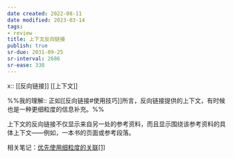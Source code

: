 ```yaml
---
date created: 2022-08-11
date modified: 2023-03-14
tags:
- review
title: 上下文反向链接
publish: true
sr-due: 2031-09-25
sr-interval: 2686
sr-ease: 338
---
```

x:: [[反向链接]] [[上下文]]

%%我的理解:: 正如[[反向链接#使用技巧]]所言，反向链接提供的上下文，有时候也是一种更细粒度的信息补充。%%

上下文的反向链接不仅显示来自另一处的参考资料，而且显示围绕该参考资料的具体上下文——例如，一本书的页面或参考段落。

相关笔记：[优先使用细粒度的关联](https://notes.andymatuschak.org/z68tVM68dEAuH4acs7HY6K76tTVzBdoBGKMZB)[[1]](https://zhuanlan.zhihu.com/p/533878306#ref_1)